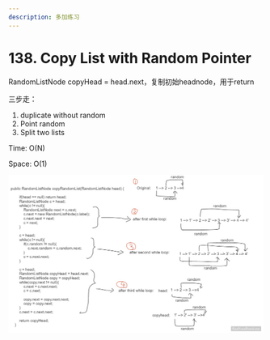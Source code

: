 ```yaml
---
description: 多加练习
---
```


# 138. Copy List with Random Pointer

RandomListNode copyHead = head.next，复制初始headnode，用于return

三步走：

1. duplicate without random&#x20;
2. Point random&#x20;
3. Split two lists

Time: O(N)

Space: O(1)

![](<../../.gitbook/assets/image (40) (1).png>)
